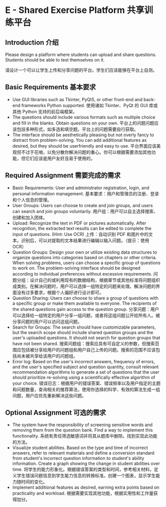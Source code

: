 # E - Shared Exercise Platform 共享训练平台

## Introduction 介绍

Please design a platform where students can upload and share questions. Students should be able to test themselves on it.

请设计一个可以让学生上传和分享问题的平台。学生们应该能够在平台上自测。

## Basic Requirements 基本要求

- Use GUI libraries such as Tkinter, PyQt5, or other front-end and back-end frameworks Python supported.
  使用诸如 Tkinter、PyQt 的 GUI 库或其他 Python 支持的前后端框架。
- The questions should include various formats such as multiple choice and fill in the blanks. Obtain questions on your own.
  平台上的问题问题应该包括多种形式，如多选和填空题。平台上的问题需要自行获取。
- The interface should be aesthetically pleasing but not overly fancy to distract from problem-solving. You can add additional features as desired, but they should be userfriendly and easy to use.
  平台界面应该美观但不过于花哨，以免分散你解决问题的重心。你可以根据需要添加其他功能，但它们应该是用户友好且易于使用的。

## Required Assignment 需要完成的需求

- Basic Requirements: User and administrator registration, login, and personal information management.
  基本要求：用户和管理员的注册、登录和个人信息的管理。
- User Groups: Users can choose to create and join groups, and users can search and join groups voluntarily.
  用户组：用户可以自主选择搜索、创建和加入团体。
- Upload: Recognize the text in PDF or pictures automatically. After recognition, the extracted text results can be edited to complete the input of questions. (Hint: Use OCR)
  上传：自动识别 PDF 和图片中的文本。识别后，可以对提取的文本结果进行编辑以输入问题。（提示：使用 OCR）
- Question Groups: Design your own or utilize existing data structures to organize questions into categories based on chapters or other criteria. When solving problems, users can choose a specific group of questions to work on. The problem-solving interface should be designed according to individual preferences without excessive requirements.
  问题分组：设计自己的或利用现有的数据结构，根据章节或其他标准将问题组织成类别。在解决问题时，用户可以选择一组特定的问题来处理。解决问题的界面没有过多要求，根据个人偏好进行设计即可。
- Question Sharing: Users can choose to share a group of questions with a specific group or make them available to everyone. The recipients of the shared questions gain access to the question group.
  分享问题：用户可以选择给一组特定的用户分享一组问题，或者将这组问题公开给所有人。被分享问题的用户可以访问这组问题。
- Search for Groups: The search should have customizable parameters, but the search scope should include shared question groups and the user's uploaded questions. It should not search for question groups that have not been shared.
  搜索问题组：搜索应具有可自定义的参数，但搜索范围应包括被分享给用户的问题组和用户自己上传的问题。搜索的范围不应该包括尚未被共享给该用户的问题组。
- Error log: Based on the user's incorrect answers, frequency of errors, and the user's specified subject and question quantity, consult relevant recommendation algorithms to generate a set of questions that the user should prioritize re-solving using a scientifically effective algorithm of your choice.
  错误日志：根据用户的错误答案、错误频率以及用户指定的主题和问题数量，查询相关的推荐算法，使用你选择的科学、有效的算法生成一组问题，用户应优先重新解决这些问题。

## Optional Assignment 可选的需求

- The system have the responsibility of screening sensitive words and removing them from the question bank. Find a way to implement this functionality.
  系统有责任筛选敏感词并将其从题库中删除。找到实现此功能的方法。
- Visualize student abilities. Based on the type and time of incorrect answers, refer to relevant materials and define a conversion standard from student's incorrect question information to student's ability information. Create a graph showing the change in student abilities over time.
  将学生的能力形象化。根据错误答案的类型和时间，参考相关材料，定义学生错误问题信息到学生能力信息的转换标准。创建一个图表，显示学生能力随时间的变化。
- Implement additional features as desired, earning extra points based on practicality and workload.
  根据需要实现其他功能，根据实用性和工作量获得加分。